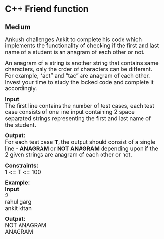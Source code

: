 # C++ Friend function
## Medium 
<div class="problem-statement">
                <p></p><p><span style="font-size:18px">Ankush challenges&nbsp;Ankit to complete&nbsp;his code which implements the functionality of checking if the first and last name of a student is an anagram of each other or not.</span></p>

<p><span style="font-size:18px">An anagram of a string is another string that contains same characters, only the order of characters can be different. For example, “act” and “tac” are </span><span style="font-size:18px">anagram</span><span style="font-size:18px"> of each other. Invest your time to study the locked code and complete&nbsp;it accordingly.</span></p>

<p><span style="font-size:18px"><strong>Input:</strong></span><br>
<span style="font-size:18px">The first line contains the number of test&nbsp;cases, each test case consists of one line input containing 2 space separated strings representing the first and last name of the student.</span></p>

<p><span style="font-size:18px"><strong>Output:</strong><br>
For each test case <strong>T</strong>, the output should consist of a single line - <strong>ANAGRAM&nbsp;</strong>or <strong>NOT ANAGRAM</strong>&nbsp;depending upon if the 2 given strings are </span><span style="font-size:18px">anagram</span><span style="font-size:18px">&nbsp;of each other or not.</span></p>

<p><span style="font-size:18px"><strong>Constraints:</strong></span><br>
<span style="font-size:18px">1 &lt;= T &lt;= 100</span></p>

<p><span style="font-size:18px"><strong>Example:<br>
Input:</strong></span><br>
<span style="font-size:18px">2<br>
rahul garg</span><span style="font-size:18px">&nbsp;<br>
ankit kitan</span></p>

<p><span style="font-size:18px"><strong>Output:</strong><br>
NOT ANAGRAM<br>
ANAGRAM</span></p>
 <p></p>
            </div>